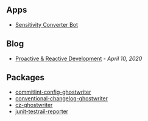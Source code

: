 ## Apps

- [Sensitivity Converter Bot](./apps/sensitivity-converter-bot)

## Blog

- [Proactive & Reactive Development](./blog/00-proactive-and-reactive-development.md) - _April 10,
  2020_

## Packages

- [commitlint-config-ghostwriter](./packages/commitlint-config-ghostwriter)
- [conventional-changelog-ghostwriter](./packages/conventional-changelog-ghostwriter)
- [cz-ghostwriter](./packages/cz-ghostwriter)
- [junit-testrail-reporter](./packages/junit-testrail-reporter)
